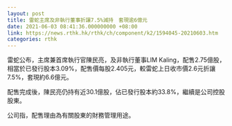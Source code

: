 ```yaml
---
layout: post
title: 雷蛇主席及非執行董事折讓7.5%減持　套現逾6億元
date: 2021-06-03 08:41:36.000000000 +08:00
link: https://news.rthk.hk/rthk/ch/component/k2/1594045-20210603.htm
categories: rthk
---
```


雷蛇公布，主席兼首席執行官陳民亮，及非執行董事LIM Kaling，配售2.75億股，相當於已發行股本3.09%，配售價每股2.405元，較雷蛇上日收市價2.6元折讓7.5%，套現約6.6億元。

配售完成後，陳民亮仍持有近30.1億股，佔已發行股本約33.8%，繼續是公司控股股東。

公司指，配售理由為有關股東的財務管理用途。
